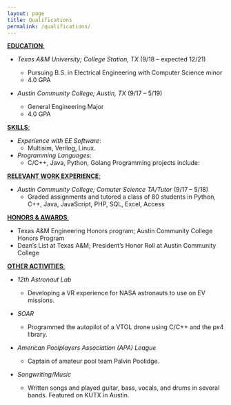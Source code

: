 ```yaml
---
layout: page
title: Qualifications
permalink: /qualifications/
---
```

<ins>__EDUCATION__:</ins>
- _Texas A&M University; College Station, TX_ (9/18 – expected 12/21)
  - Pursuing B.S. in Electrical Engineering with Computer Science minor
  - 4.0 GPA

- _Austin Community College; Austin, TX_ (9/17 – 5/19)
  - General Engineering Major
  - 4.0 GPA


<ins>__SKILLS__:</ins>
- _Experience with EE Software_:
    - Multisim, Verilog, Linux.
- _Programming Languages_:
    - C/C++, Java, Python, Golang Programming projects include:

<ins>__RELEVANT WORK EXPERIENCE__:</ins>
- _Austin Community College; Comuter Science TA/Tutor_ (9/17 – 5/18)
  - Graded assignments and tutored a class of 80 students in Python, C++, Java, JavaScript, PHP, SQL, Excel, Access

<ins>__HONORS & AWARDS__:</ins>
- Texas A&M Engineering Honors program; Austin Community College Honors Program
- Dean’s List at Texas A&M; President’s Honor Roll at Austin Community College


<ins>__OTHER ACTIVITIES__:</ins>
- _12th Astronaut Lab_
  - Developing a VR experience for NASA astronauts to use on EV missions.

- _SOAR_
  - Programmed the autopilot of a VTOL drone using C/C++ and the px4 library.

- _American Poolplayers Association (APA) League_
  - Captain of amateur pool team Palvin Poolidge.

- _Songwriting/Music_
  - Written songs and played guitar, bass, vocals, and drums in several bands. Featured on KUTX in Austin.

